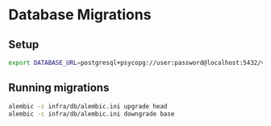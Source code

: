 # Database Migrations

## Setup

```bash
export DATABASE_URL=postgresql+psycopg://user:password@localhost:5432/vaayutrade
```

## Running migrations

```bash
alembic -c infra/db/alembic.ini upgrade head
alembic -c infra/db/alembic.ini downgrade base
```
